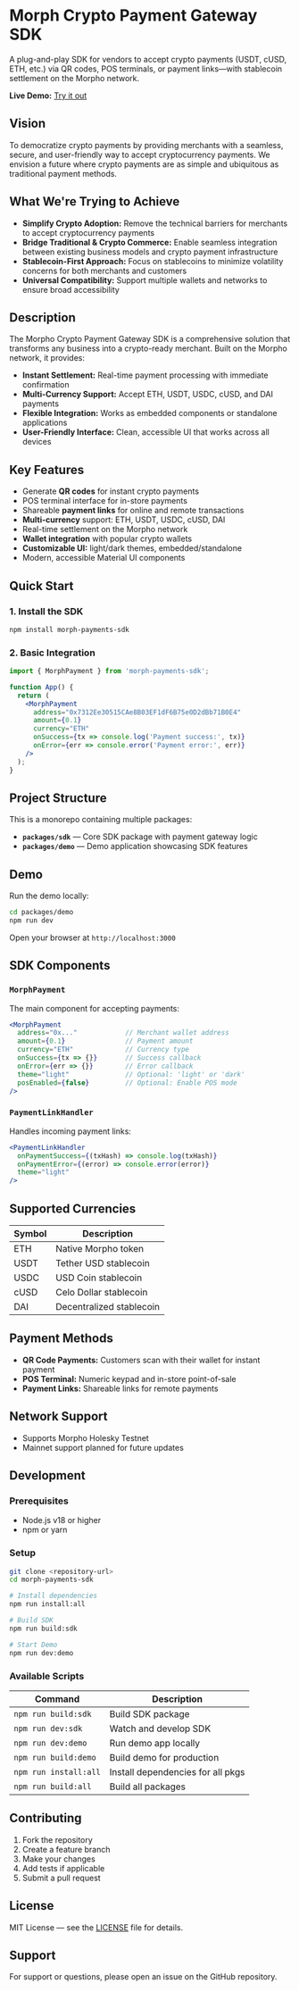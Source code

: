 
# Morph Crypto Payment Gateway SDK

A plug-and-play SDK for vendors to accept crypto payments (USDT, cUSD, ETH, etc.) via QR codes, POS terminals, or payment links—with stablecoin settlement on the Morpho network.

**Live Demo:** [Try it out](https://morph-payments-sdk-demo.vercel.app/)

## Vision

To democratize crypto payments by providing merchants with a seamless, secure, and user-friendly way to accept cryptocurrency payments. We envision a future where crypto payments are as simple and ubiquitous as traditional payment methods.

## What We're Trying to Achieve

- **Simplify Crypto Adoption:** Remove the technical barriers for merchants to accept cryptocurrency payments
- **Bridge Traditional & Crypto Commerce:** Enable seamless integration between existing business models and crypto payment infrastructure
- **Stablecoin-First Approach:** Focus on stablecoins to minimize volatility concerns for both merchants and customers
- **Universal Compatibility:** Support multiple wallets and networks to ensure broad accessibility

## Description

The Morpho Crypto Payment Gateway SDK is a comprehensive solution that transforms any business into a crypto-ready merchant. Built on the Morpho network, it provides:

- **Instant Settlement:** Real-time payment processing with immediate confirmation
- **Multi-Currency Support:** Accept ETH, USDT, USDC, cUSD, and DAI payments
- **Flexible Integration:** Works as embedded components or standalone applications
- **User-Friendly Interface:** Clean, accessible UI that works across all devices

## Key Features

- Generate **QR codes** for instant crypto payments
- POS terminal interface for in-store payments
- Shareable **payment links** for online and remote transactions
- **Multi-currency** support: ETH, USDT, USDC, cUSD, DAI
- Real-time settlement on the Morpho network
- **Wallet integration** with popular crypto wallets
- **Customizable UI:** light/dark themes, embedded/standalone
- Modern, accessible Material UI components

## Quick Start

### 1. Install the SDK

```bash
npm install morph-payments-sdk
```

### 2. Basic Integration

```jsx
import { MorphPayment } from 'morph-payments-sdk';

function App() {
  return (
    <MorphPayment
      address="0x7312Ee30515CAe8B03EF1dF6B75e0D2dBb71B0E4"
      amount={0.1}
      currency="ETH"
      onSuccess={tx => console.log('Payment success:', tx)}
      onError={err => console.error('Payment error:', err)}
    />
  );
}
```

## Project Structure

This is a monorepo containing multiple packages:

- **`packages/sdk`** — Core SDK package with payment gateway logic
- **`packages/demo`** — Demo application showcasing SDK features

## Demo

Run the demo locally:

```bash
cd packages/demo
npm run dev
```

Open your browser at `http://localhost:3000`

## SDK Components

### `MorphPayment`

The main component for accepting payments:

```jsx
<MorphPayment
  address="0x..."            // Merchant wallet address
  amount={0.1}               // Payment amount
  currency="ETH"             // Currency type
  onSuccess={tx => {}}       // Success callback
  onError={err => {}}        // Error callback
  theme="light"              // Optional: 'light' or 'dark'
  posEnabled={false}         // Optional: Enable POS mode
/>
```

### `PaymentLinkHandler`

Handles incoming payment links:

```jsx
<PaymentLinkHandler
  onPaymentSuccess={(txHash) => console.log(txHash)}
  onPaymentError={(error) => console.error(error)}
  theme="light"
/>
```

## Supported Currencies

| Symbol | Description               |
|--------|---------------------------|
| ETH    | Native Morpho token       |
| USDT   | Tether USD stablecoin     |
| USDC   | USD Coin stablecoin       |
| cUSD   | Celo Dollar stablecoin    |
| DAI    | Decentralized stablecoin  |

## Payment Methods

- **QR Code Payments:** Customers scan with their wallet for instant payment
- **POS Terminal:** Numeric keypad and in-store point-of-sale
- **Payment Links:** Shareable links for remote payments

## Network Support

- Supports Morpho Holesky Testnet
- Mainnet support planned for future updates

## Development

### Prerequisites

- Node.js v18 or higher
- npm or yarn

### Setup

```bash
git clone <repository-url>
cd morph-payments-sdk

# Install dependencies
npm run install:all

# Build SDK
npm run build:sdk

# Start Demo
npm run dev:demo
```

### Available Scripts

| Command                | Description                        |
|------------------------|------------------------------------|
| `npm run build:sdk`    | Build SDK package                  |
| `npm run dev:sdk`      | Watch and develop SDK              |
| `npm run dev:demo`     | Run demo app locally               |
| `npm run build:demo`   | Build demo for production          |
| `npm run install:all`  | Install dependencies for all pkgs  |
| `npm run build:all`    | Build all packages                 |

## Contributing

1. Fork the repository
2. Create a feature branch
3. Make your changes
4. Add tests if applicable
5. Submit a pull request

## License

MIT License — see the [LICENSE](LICENSE) file for details.

## Support

For support or questions, please open an issue on the GitHub repository.
```
